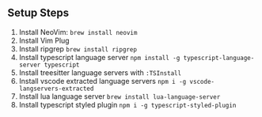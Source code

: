 ## Setup Steps

1. Install NeoVim: `brew install neovim`
2. Install Vim Plug
3. Install ripgrep `brew install ripgrep`
4. Install typescript language server `npm install -g typescript-language-server typescript`
5. Install treesitter language servers with `:TSInstall`
6. Install vscode extracted language servers `npm i -g vscode-langservers-extracted`
7. Install lua language server `brew install lua-language-server`
8. Install typescript styled plugin `npm i -g typescript-styled-plugin`
